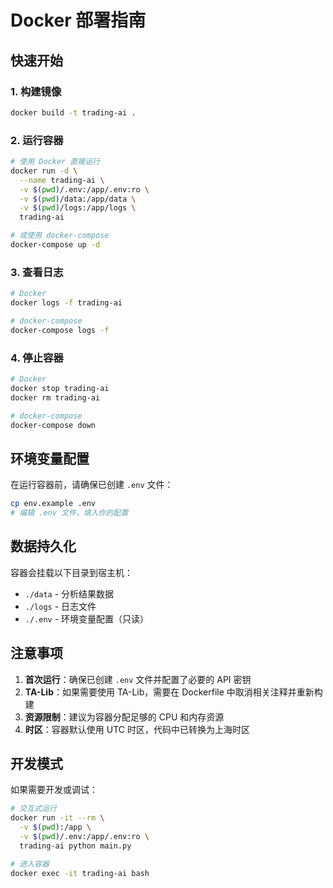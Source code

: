 # Docker 部署指南

## 快速开始

### 1. 构建镜像

```bash
docker build -t trading-ai .
```

### 2. 运行容器

```bash
# 使用 Docker 直接运行
docker run -d \
  --name trading-ai \
  -v $(pwd)/.env:/app/.env:ro \
  -v $(pwd)/data:/app/data \
  -v $(pwd)/logs:/app/logs \
  trading-ai

# 或使用 docker-compose
docker-compose up -d
```

### 3. 查看日志

```bash
# Docker
docker logs -f trading-ai

# docker-compose
docker-compose logs -f
```

### 4. 停止容器

```bash
# Docker
docker stop trading-ai
docker rm trading-ai

# docker-compose
docker-compose down
```

## 环境变量配置

在运行容器前，请确保已创建 `.env` 文件：

```bash
cp env.example .env
# 编辑 .env 文件，填入你的配置
```

## 数据持久化

容器会挂载以下目录到宿主机：
- `./data` - 分析结果数据
- `./logs` - 日志文件
- `./.env` - 环境变量配置（只读）

## 注意事项

1. **首次运行**：确保已创建 `.env` 文件并配置了必要的 API 密钥
2. **TA-Lib**：如果需要使用 TA-Lib，需要在 Dockerfile 中取消相关注释并重新构建
3. **资源限制**：建议为容器分配足够的 CPU 和内存资源
4. **时区**：容器默认使用 UTC 时区，代码中已转换为上海时区

## 开发模式

如果需要开发或调试：

```bash
# 交互式运行
docker run -it --rm \
  -v $(pwd):/app \
  -v $(pwd)/.env:/app/.env:ro \
  trading-ai python main.py

# 进入容器
docker exec -it trading-ai bash
```

